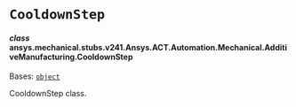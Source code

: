 # `CooldownStep`

<a id="ansys.mechanical.stubs.v241.Ansys.ACT.Automation.Mechanical.AdditiveManufacturing.CooldownStep"></a>

#### *class* ansys.mechanical.stubs.v241.Ansys.ACT.Automation.Mechanical.AdditiveManufacturing.CooldownStep

Bases: [`object`](https://docs.python.org/3/library/functions.html#object)

CooldownStep class.

<!-- !! processed by numpydoc !! -->

